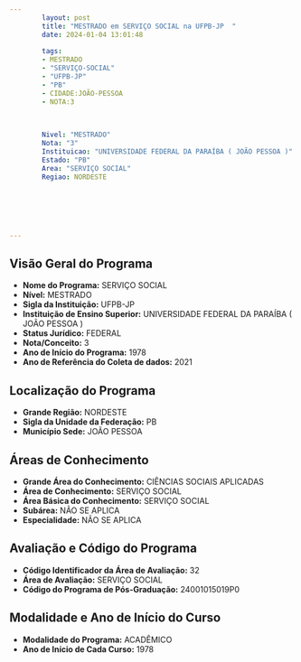 ```yaml
---
        layout: post
        title: "MESTRADO em SERVIÇO SOCIAL na UFPB-JP  "
        date: 2024-01-04 13:01:48
     
        tags:
        - MESTRADO
        - "SERVIÇO-SOCIAL"
        - "UFPB-JP"
        - "PB"
        - CIDADE:JOÃO-PESSOA
        - NOTA:3
        
       

        Nivel: "MESTRADO"
        Nota: "3"
        Instituicao: "UNIVERSIDADE FEDERAL DA PARAÍBA ( JOÃO PESSOA )"
        Estado: "PB"
        Area: "SERVIÇO SOCIAL"
        Regiao: NORDESTE
        
        
        
        
        
        
---
```

## Visão Geral do Programa
- **Nome do Programa:** SERVIÇO SOCIAL
- **Nível:** MESTRADO
- **Sigla da Instituição:** UFPB-JP
- **Instituição de Ensino Superior:** UNIVERSIDADE FEDERAL DA PARAÍBA ( JOÃO PESSOA )
- **Status Jurídico:** FEDERAL
- **Nota/Conceito:** 3
- **Ano de Início do Programa:** 1978
- **Ano de Referência do Coleta de dados:** 2021

## Localização do Programa
- **Grande Região:** NORDESTE
- **Sigla da Unidade da Federação:** PB
- **Município Sede:** JOÃO PESSOA

## Áreas de Conhecimento
- **Grande Área do Conhecimento:** CIÊNCIAS SOCIAIS APLICADAS
- **Área de Conhecimento:** SERVIÇO SOCIAL
- **Área Básica do Conhecimento:** SERVIÇO SOCIAL
- **Subárea:** NÃO SE APLICA
- **Especialidade:** NÃO SE APLICA

## Avaliação e Código do Programa
- **Código Identificador da Área de Avaliação:** 32
- **Área de Avaliação:** SERVIÇO SOCIAL
- **Código do Programa de Pós-Graduação:** 24001015019P0


## Modalidade e Ano de Início do Curso
- **Modalidade do Programa:** ACADÊMICO
- **Ano de Início de Cada Curso:** 1978
